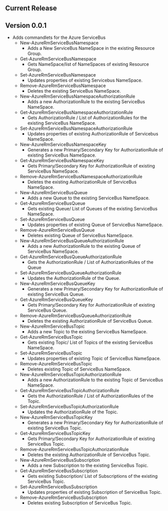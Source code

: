 ﻿<!--
    Please leave this section at the top of the change log.

    Changes for the current release should go under the section titled "Current Release", and should adhere to the following format:

    ## Current Release
    * Overview of change #1
        - Additional information about change #1
    * Overview of change #2
        - Additional information about change #2
        - Additional information about change #2
    * Overview of change #3
    * Overview of change #4
        - Additional information about change #4

    ## YYYY.MM.DD - Version X.Y.Z (Previous Release)
    * Overview of change #1
        - Additional information about change #1
-->
## Current Release

## Version 0.0.1
* Adds commandlets for the Azure ServiceBus
    - New-AzureRmServiceBusNamespace
        - Adds a New ServiceBus NameSpace in the existing Resource Group.
    - Get-AzureRmServiceBusNamespace
        - Gets NameSpace/list of NameSpaces of existing Resource Group.
    - Set-AzureRmServiceBusNamespace
        - Updates properties of existing Servicebus NameSpace.
    - Remove-AzureRmServiceBusNamespace
        - Deletes the existing ServiceBus NameSpace.
    - New-AzureRmServiceBusNamespaceAuthorizationRule
        - Adds a new AuthorizationRule to the existing ServiceBus NameSpace.
    - Get-AzureRmServiceBusNamespaceAuthorizationRule
        - Gets AuthorizationRule / List of AuthorizationRules for the existing ServiceBus NameSpace.
    - Set-AzureRmServiceBusNamespaceAuthorizationRule
        - Updates properties of existing AuthorizationRule of Servicebus NameSpace.
    - New-AzureRmServiceBusNamespaceKey
        - Generates a new Primary/Secondary Key for AuthorizationRule of existing ServiceBus NameSpace.
    - Get-AzureRmServiceBusNamespaceKey
        - Gets Primary/Secondary Key for AuthorizationRule of existing ServiceBus NameSpace.
    - Remove-AzureRmServiceBusNamespaceAuthorizationRule
        - Deletes the existing AuthorizationRule of ServiceBus NameSpace.
    - New-AzureRmServiceBusQueue
        - Adds a new Queue to the existing ServiceBus NameSpace.
    - Get-AzureRmServiceBusQueue
        - Gets existing Queue/ List of Queues of the existing ServiceBus NameSpace.
    - Set-AzureRmServiceBusQueue
        - Updates properties of existing Queue of ServiceBus NameSpace.
    - Remove-AzureRmServiceBusQueue
        - Deletes existing Queue of ServiceBus NameSpace.
    - New-AzureRmServiceBusQueueAuthorizationRule
        - Adds a new AuthorizationRule to the existing Queue of ServiceBus NameSpace.
    - Get-AzureRmServiceBusQueueAuthorizationRule
        - Gets the AuthorizationRule / List of AuthorizationRules of the Queue 
    - Set-AzureRmServiceBusQueueAuthorizationRule
        - Updates the AuthorizationRule of the Queue.
    - New-AzureRmServiceBusQueueKey
        - Generates a new Primary/Secondary Key for AuthorizationRule of existing ServiceBus Queue.
    - Get-AzureRmServiceBusQueueKey
        - Gets Primary/Secondary Key for AuthorizationRule of existing ServiceBus Queue.
    - Remove-AzureRmServiceBusQueueAuthorizationRule
        - Deletes the existing AuthorizationRule of ServiceBus Queue.
    - New-AzureRmServiceBusTopic
       - Adds a new Topic to the existing ServiceBus NameSpace.
    - Get-AzureRmServiceBusTopic
       - Gets existing Topic/ List of Topics of the existing ServiceBus NameSpace.
    - Set-AzureRmServiceBusTopic
       - Updates properties of existing Topic of ServiceBus NameSpace.
    - Remove-AzureRmServiceBusTopic
       - Deletes existing Topic of ServiceBus NameSpace.
    - New-AzureRmServiceBusTopicAuthorizationRule
       - Adds a new AuthorizationRule to the existing Topic of ServiceBus NameSpace.
    - Get-AzureRmServiceBusTopicAuthorizationRule
       - Gets the AuthorizationRule / List of AuthorizationRules of the Topic.
    - Set-AzureRmServiceBusTopicAuthorizationRule
       - Updates the AuthorizationRule of the Topic.
    - New-AzureRmServiceBusTopicKey
       - Generates a new Primary/Secondary Key for AuthorizationRule of existing ServiceBus Topic.
    - Get-AzureRmServiceBusTopicKey
       - Gets Primary/Secondary Key for AuthorizationRule of existing ServiceBus Topic.
    - Remove-AzureRmServiceBusTopicAuthorizationRule
       - Deletes the existing AuthorizationRule of ServiceBus Topic.
    - New-AzureRmServiceBusSubscription
       - Adds a new Subscription to the existing ServiceBus Topic.
    - Get-AzureRmServiceBusSubscription
        - Gets existing Subscription/ List of Subscriptions of the existing ServiceBus Topic.
    - Set-AzureRmServiceBusSubscription
        - Updates properties of existing Subscription of ServiceBus Topic.
    - Remove-AzureRmServiceBusSubscription
        - Deletes existing Subscription of ServiceBus Topic.